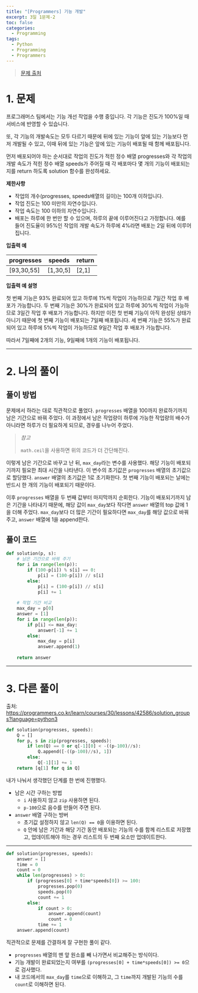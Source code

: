```yaml
---
title: "[Programmers] 기능 개발"
excerpt: 3일 1문제-2
toc: false
categories:
  - Programming
tags:
  - Python
  - Programming
  - Programmers
---
```






> [문제 출처](https://programmers.co.kr/learn/courses/30/lessons/42586)



# 1. 문제



프로그래머스 팀에서는 기능 개선 작업을 수행 중입니다. 각 기능은 진도가 100%일 때 서비스에 반영할 수 있습니다.

또, 각 기능의 개발속도는 모두 다르기 때문에 뒤에 있는 기능이 앞에 있는 기능보다 먼저 개발될 수 있고, 이때 뒤에 있는 기능은 앞에 있는 기능이 배포될 때 함께 배포됩니다.

먼저 배포되어야 하는 순서대로 작업의 진도가 적힌 정수 배열 progresses와 각 작업의 개발 속도가 적힌 정수 배열 speeds가 주어질 때 각 배포마다 몇 개의 기능이 배포되는지를 return 하도록 solution 함수를 완성하세요.



**제한사항**

- 작업의 개수(progresses, speeds배열의 길이)는 100개 이하입니다.
- 작업 진도는 100 미만의 자연수입니다.
- 작업 속도는 100 이하의 자연수입니다.
- 배포는 하루에 한 번만 할 수 있으며, 하루의 끝에 이루어진다고 가정합니다. 예를 들어 진도율이 95%인 작업의 개발 속도가 하루에 4%라면 배포는 2일 뒤에 이루어집니다.



**입출력 예**

| progresses | speeds   | return |
| ---------- | -------- | ------ |
| [93,30,55] | [1,30,5] | [2,1]  |



**입출력 예 설명**

첫 번째 기능은 93% 완료되어 있고 하루에 1%씩 작업이 가능하므로 7일간 작업 후 배포가 가능합니다.
두 번째 기능은 30%가 완료되어 있고 하루에 30%씩 작업이 가능하므로 3일간 작업 후 배포가 가능합니다. 하지만 이전 첫 번째 기능이 아직 완성된 상태가 아니기 때문에 첫 번째 기능이 배포되는 7일째 배포됩니다.
세 번째 기능은 55%가 완료되어 있고 하루에 5%씩 작업이 가능하므로 9일간 작업 후 배포가 가능합니다.

따라서 7일째에 2개의 기능, 9일째에 1개의 기능이 배포됩니다.



---



# 2. 나의 풀이 



## 풀이 방법



 문제에서 하라는 대로 직관적으로 풀었다. `progresses` 배열을 100까지 완료하기까지 남은 기간으로 바꿔 주었다. 이 과정에서 남은 작업량이 하루에 가능한 작업량의 배수가 아니라면 하루가 더 필요하게 되므로, 경우를 나누어 주었다. 



> *참고*
>
>  `math.ceil`을 사용하면 위의 코드가 더 간단해진다.



 이렇게 남은 기간으로 바꾸고 난 뒤, `max_day`라는 변수를 사용했다. 해당 기능이 배포되기까지 필요한 최대 시간을 나타낸다. 이 변수의 초기값은 `progresses` 배열의 초기값으로 할당했다.  `answer` 배열의 초기값은 1로 초기화한다. 첫 번째 기능이 배포되는 날에는 반드시 한 개의 기능이 배포되기 때문이다. 

 이후 `progresses` 배열을 두 번째 값부터 마지막까지 순회한다. 기능이 배포되기까지 남은 기간을 나타내기 때문에, 해당 값이 `max_day`보다 작다면 `answer` 배열의 top 값에 1을 더해 주었다. `max_day`보다 더 많은 기간이 필요하다면 `max_day`를 해당 값으로 바꿔 주고, `answer` 배열에 1을 append한다. 







## 풀이 코드



```python
def solution(p, s):
    # 남은 기간으로 바꿔 주기
    for i in range(len(p)):
        if (100-p[i]) % s[i] == 0:
            p[i] = (100-p[i]) // s[i]
        else:
            p[i] = (100-p[i]) // s[i]
            p[i] += 1
    
    # 작업 기간 비교
    max_day = p[0]
    answer = [1]
    for i in range(len(p)):
        if p[i] <= max_day:
            answer[-1] += 1
        else:
            max_day = p[i]
            answer.append(1)
    
    return answer
```





---



# 3. 다른 풀이



출처: https://programmers.co.kr/learn/courses/30/lessons/42586/solution_groups?language=python3



```python
def solution(progresses, speeds):
    Q = []
    for p, s in zip(progresses, speeds):
        if len(Q) == 0 or q[-1][0] < -((p-100)//s):
            Q.append([-((p-100)//s), 1])
        else:
            Q[-1][1] += 1
    return [q[1] for q in Q]
```



 내가 나눠서 생각했던 단계를 한 번에 진행했다.

* 남은 시간 구하는 방법
  * `i` 사용하지 않고 `zip` 사용하면 된다.
  * `p-100`으로 음수를 만들어 주면 된다.
* `answer` 배열 구하는 방버
  * 초기값 설정하지 않고 `len(Q) == 0`을 이용하면 된다.
  * `Q` 안에 남은 기간과 해당 기간 동안 배포되는 기능의 수를 함께 리스트로 저장했고, 업데이트해야 하는 경우 리스트의 두 번째 요소만 업데이트한다.



---



```python
def solution(progresses, speeds):
    answer = []
    time = 0
    count = 0
    while len(progresses) > 0:
        if (progresses[0] + time*speeds[0]) >= 100:
            progresses.pop(0)
            speeds.pop(0)
            count += 1
        else:
            if count > 0:
                answer.append(count)
                count = 0
            time += 1
    answer.append(count)
```



 직관적으로 문제를 간결하게 잘 구현한 풀이 같다.

* `progresses` 배열의 맨 앞 원소를 빼 나가면서 비교해주는 방식이다.
* 기능 개발이 완료되었는지 여부를 `(progresses[0] + time*speeds[0]) >= 0`으로 검사했다.
* 내 코드에서의 `max_day`를 `time`으로 이해하고, 그 `time`까지 개발된 기능의 수를 `count`로 이해하면 된다.



